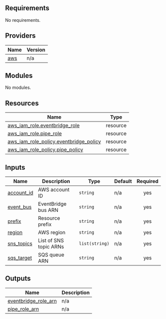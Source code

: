 <!-- BEGIN_TF_DOCS -->
## Requirements

No requirements.

## Providers

| Name | Version |
|------|---------|
| <a name="provider_aws"></a> [aws](#provider\_aws) | n/a |

## Modules

No modules.

## Resources

| Name | Type |
|------|------|
| [aws_iam_role.eventbridge_role](https://registry.terraform.io/providers/hashicorp/aws/latest/docs/resources/iam_role) | resource |
| [aws_iam_role.pipe_role](https://registry.terraform.io/providers/hashicorp/aws/latest/docs/resources/iam_role) | resource |
| [aws_iam_role_policy.eventbridge_policy](https://registry.terraform.io/providers/hashicorp/aws/latest/docs/resources/iam_role_policy) | resource |
| [aws_iam_role_policy.pipe_policy](https://registry.terraform.io/providers/hashicorp/aws/latest/docs/resources/iam_role_policy) | resource |

## Inputs

| Name | Description | Type | Default | Required |
|------|-------------|------|---------|:--------:|
| <a name="input_account_id"></a> [account\_id](#input\_account\_id) | AWS account ID | `string` | n/a | yes |
| <a name="input_event_bus"></a> [event\_bus](#input\_event\_bus) | EventBridge bus ARN | `string` | n/a | yes |
| <a name="input_prefix"></a> [prefix](#input\_prefix) | Resource prefix | `string` | n/a | yes |
| <a name="input_region"></a> [region](#input\_region) | AWS region | `string` | n/a | yes |
| <a name="input_sns_topics"></a> [sns\_topics](#input\_sns\_topics) | List of SNS topic ARNs | `list(string)` | n/a | yes |
| <a name="input_sqs_target"></a> [sqs\_target](#input\_sqs\_target) | SQS queue ARN | `string` | n/a | yes |

## Outputs

| Name | Description |
|------|-------------|
| <a name="output_eventbridge_role_arn"></a> [eventbridge\_role\_arn](#output\_eventbridge\_role\_arn) | n/a |
| <a name="output_pipe_role_arn"></a> [pipe\_role\_arn](#output\_pipe\_role\_arn) | n/a |
<!-- END_TF_DOCS -->